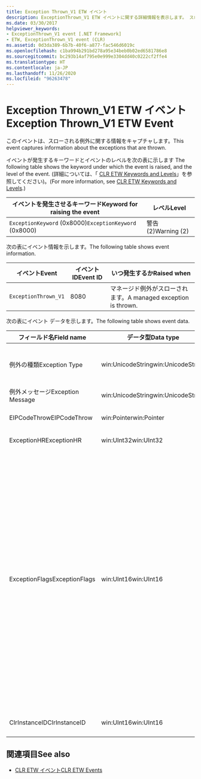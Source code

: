 ```yaml
---
title: Exception Thrown_V1 ETW イベント
description: ExceptionThrown_V1 ETW イベントに関する詳細情報を表示します。 スローされた例外に対して、フィールド名、データ型、説明などのイベント データが提供されます。
ms.date: 03/30/2017
helpviewer_keywords:
- ExceptionThrown_V1 event [.NET Framework]
- ETW, ExceptionThrown_V1 event (CLR)
ms.assetid: 0d3da389-6b7b-40f6-a877-fac546d6019c
ms.openlocfilehash: c1ba994b291bd278a95e34beb0b02ed6581786e8
ms.sourcegitcommit: bc293b14af795e0e999e3304dd40c0222cf2ffe4
ms.translationtype: HT
ms.contentlocale: ja-JP
ms.lasthandoff: 11/26/2020
ms.locfileid: "96263478"
---
```

# <a name="exception-thrown_v1-etw-event"></a><span data-ttu-id="c2f69-104">Exception Thrown_V1 ETW イベント</span><span class="sxs-lookup"><span data-stu-id="c2f69-104">Exception Thrown_V1 ETW Event</span></span>

<span data-ttu-id="c2f69-105">このイベントは、スローされる例外に関する情報をキャプチャします。</span><span class="sxs-lookup"><span data-stu-id="c2f69-105">This event captures information about the exceptions that are thrown.</span></span>  
  
 <span data-ttu-id="c2f69-106">イベントが発生するキーワードとイベントのレベルを次の表に示します </span><span class="sxs-lookup"><span data-stu-id="c2f69-106">The following table shows the keyword under which the event is raised, and the level of the event.</span></span> <span data-ttu-id="c2f69-107">(詳細については、「 [CLR ETW Keywords and Levels](clr-etw-keywords-and-levels.md)」を参照してください)。</span><span class="sxs-lookup"><span data-stu-id="c2f69-107">(For more information, see [CLR ETW Keywords and Levels](clr-etw-keywords-and-levels.md).)</span></span>  
  
|<span data-ttu-id="c2f69-108">イベントを発生させるキーワード</span><span class="sxs-lookup"><span data-stu-id="c2f69-108">Keyword for raising the event</span></span>|<span data-ttu-id="c2f69-109">レベル</span><span class="sxs-lookup"><span data-stu-id="c2f69-109">Level</span></span>|  
|-----------------------------------|-----------|  
|<span data-ttu-id="c2f69-110">`ExceptionKeyword` (0x8000)</span><span class="sxs-lookup"><span data-stu-id="c2f69-110">`ExceptionKeyword` (0x8000)</span></span>|<span data-ttu-id="c2f69-111">警告 (2)</span><span class="sxs-lookup"><span data-stu-id="c2f69-111">Warning (2)</span></span>|  
  
 <span data-ttu-id="c2f69-112">次の表にイベント情報を示します。</span><span class="sxs-lookup"><span data-stu-id="c2f69-112">The following table shows event information.</span></span>  
  
|<span data-ttu-id="c2f69-113">イベント</span><span class="sxs-lookup"><span data-stu-id="c2f69-113">Event</span></span>|<span data-ttu-id="c2f69-114">イベント ID</span><span class="sxs-lookup"><span data-stu-id="c2f69-114">Event ID</span></span>|<span data-ttu-id="c2f69-115">いつ発生するか</span><span class="sxs-lookup"><span data-stu-id="c2f69-115">Raised when</span></span>|  
|-----------|--------------|-----------------|  
|`ExceptionThrown_V1`|<span data-ttu-id="c2f69-116">80</span><span class="sxs-lookup"><span data-stu-id="c2f69-116">80</span></span>|<span data-ttu-id="c2f69-117">マネージド例外がスローされます。</span><span class="sxs-lookup"><span data-stu-id="c2f69-117">A managed exception is thrown.</span></span>|  
  
 <span data-ttu-id="c2f69-118">次の表にイベント データを示します。</span><span class="sxs-lookup"><span data-stu-id="c2f69-118">The following table shows event data.</span></span>  
  
|<span data-ttu-id="c2f69-119">フィールド名</span><span class="sxs-lookup"><span data-stu-id="c2f69-119">Field name</span></span>|<span data-ttu-id="c2f69-120">データ型</span><span class="sxs-lookup"><span data-stu-id="c2f69-120">Data type</span></span>|<span data-ttu-id="c2f69-121">説明</span><span class="sxs-lookup"><span data-stu-id="c2f69-121">Description</span></span>|  
|----------------|---------------|-----------------|  
|<span data-ttu-id="c2f69-122">例外の種類</span><span class="sxs-lookup"><span data-stu-id="c2f69-122">Exception Type</span></span>|<span data-ttu-id="c2f69-123">win:UnicodeString</span><span class="sxs-lookup"><span data-stu-id="c2f69-123">win:UnicodeString</span></span>|<span data-ttu-id="c2f69-124">例外の種類 (`System.NullReferenceException` など)。</span><span class="sxs-lookup"><span data-stu-id="c2f69-124">Type of the exception; for example, `System.NullReferenceException`.</span></span>|  
|<span data-ttu-id="c2f69-125">例外メッセージ</span><span class="sxs-lookup"><span data-stu-id="c2f69-125">Exception Message</span></span>|<span data-ttu-id="c2f69-126">win:UnicodeString</span><span class="sxs-lookup"><span data-stu-id="c2f69-126">win:UnicodeString</span></span>|<span data-ttu-id="c2f69-127">実際の例外メッセージ。</span><span class="sxs-lookup"><span data-stu-id="c2f69-127">Actual exception message.</span></span>|  
|<span data-ttu-id="c2f69-128">EIPCodeThrow</span><span class="sxs-lookup"><span data-stu-id="c2f69-128">EIPCodeThrow</span></span>|<span data-ttu-id="c2f69-129">win:Pointer</span><span class="sxs-lookup"><span data-stu-id="c2f69-129">win:Pointer</span></span>|<span data-ttu-id="c2f69-130">例外が発生した命令ポインター。</span><span class="sxs-lookup"><span data-stu-id="c2f69-130">Instruction pointer where exception occurred.</span></span>|  
|<span data-ttu-id="c2f69-131">ExceptionHR</span><span class="sxs-lookup"><span data-stu-id="c2f69-131">ExceptionHR</span></span>|<span data-ttu-id="c2f69-132">win:UInt32</span><span class="sxs-lookup"><span data-stu-id="c2f69-132">win:UInt32</span></span>|<span data-ttu-id="c2f69-133">例外 [HRESULT](/openspecs/windows_protocols/ms-erref/0642cb2f-2075-4469-918c-4441e69c548a)。</span><span class="sxs-lookup"><span data-stu-id="c2f69-133">Exception [HRESULT](/openspecs/windows_protocols/ms-erref/0642cb2f-2075-4469-918c-4441e69c548a).</span></span>|  
|<span data-ttu-id="c2f69-134">ExceptionFlags</span><span class="sxs-lookup"><span data-stu-id="c2f69-134">ExceptionFlags</span></span>|<span data-ttu-id="c2f69-135">win:UInt16</span><span class="sxs-lookup"><span data-stu-id="c2f69-135">win:UInt16</span></span>|<span data-ttu-id="c2f69-136">0x01: HasInnerException (Visual Basic のドキュメントで「[CLR ETW イベント](clr-etw-events.md)」を参照)。</span><span class="sxs-lookup"><span data-stu-id="c2f69-136">0x01: HasInnerException (see [CLR ETW Events](clr-etw-events.md) in the Visual Basic documentation).</span></span><br /><br /> <span data-ttu-id="c2f69-137">0x02: IsNestedException。</span><span class="sxs-lookup"><span data-stu-id="c2f69-137">0x02: IsNestedException.</span></span><br /><br /> <span data-ttu-id="c2f69-138">0x04: IsRethrownException。</span><span class="sxs-lookup"><span data-stu-id="c2f69-138">0x04: IsRethrownException.</span></span><br /><br /> <span data-ttu-id="c2f69-139">0x08: IsCorruptedStateException (プロセスの状態が破損していることを示す。「[破損状態例外を処理する](/archive/msdn-magazine/2009/february/clr-inside-out-handling-corrupted-state-exceptions)」を参照)。</span><span class="sxs-lookup"><span data-stu-id="c2f69-139">0x08: IsCorruptedStateException (indicates that the process state is corrupt; see [Handling Corrupted State Exceptions](/archive/msdn-magazine/2009/february/clr-inside-out-handling-corrupted-state-exceptions)).</span></span><br /><br /> <span data-ttu-id="c2f69-140">0x10: IsCLSCompliant (<xref:System.Exception> から派生した例外は CLS 準拠で、それ以外は CLS 非準拠)。</span><span class="sxs-lookup"><span data-stu-id="c2f69-140">0x10: IsCLSCompliant (an exception that derives from <xref:System.Exception> is CLS-compliant; otherwise, it is not CLS-compliant).</span></span>|  
|<span data-ttu-id="c2f69-141">ClrInstanceID</span><span class="sxs-lookup"><span data-stu-id="c2f69-141">ClrInstanceID</span></span>|<span data-ttu-id="c2f69-142">win:UInt16</span><span class="sxs-lookup"><span data-stu-id="c2f69-142">win:UInt16</span></span>|<span data-ttu-id="c2f69-143">CLR または CoreCLR のインスタンスの一意の ID。</span><span class="sxs-lookup"><span data-stu-id="c2f69-143">Unique ID for the instance of CLR or CoreCLR.</span></span>|  
  
## <a name="see-also"></a><span data-ttu-id="c2f69-144">関連項目</span><span class="sxs-lookup"><span data-stu-id="c2f69-144">See also</span></span>

- [<span data-ttu-id="c2f69-145">CLR ETW イベント</span><span class="sxs-lookup"><span data-stu-id="c2f69-145">CLR ETW Events</span></span>](clr-etw-events.md)
